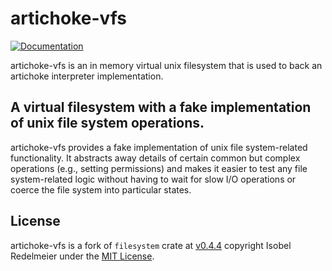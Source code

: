 # artichoke-vfs

[![Documentation](https://img.shields.io/badge/docs-artichoke--vfs-blue.svg)](https://artichoke.github.io/artichoke/artichoke_vfs/)

artichoke-vfs is an in memory virtual unix filesystem that is used to back an
artichoke interpreter implementation.

## A virtual filesystem with a fake implementation of unix file system operations.

artichoke-vfs provides a fake implementation of unix file system-related
functionality. It abstracts away details of certain common but complex
operations (e.g., setting permissions) and makes it easier to test any file
system-related logic without having to wait for slow I/O operations or coerce
the file system into particular states.

## License

artichoke-vfs is a fork of `filesystem` crate at
[v0.4.4](https://github.com/iredelmeier/filesystem-rs/tree/v0.4.4) copyright
Isobel Redelmeier under the
[MIT License](https://github.com/iredelmeier/filesystem-rs/blob/v0.4.4/LICENSE).
